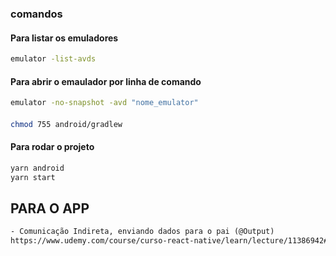 

### comandos

#### Para listar os emuladores
```bash
emulator -list-avds
```
#### Para abrir o emaulador por linha de comando
```bash
emulator -no-snapshot -avd "nome_emulator"
```

#### 
```bash
chmod 755 android/gradlew
```
#### Para rodar o projeto
```bash
yarn android
yarn start
```




## PARA O APP
```txt
- Comunicação Indireta, enviando dados para o pai (@Output)
https://www.udemy.com/course/curso-react-native/learn/lecture/11386942#overview

```

